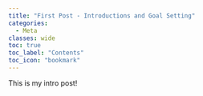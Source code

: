 ```yaml
---
title: "First Post - Introductions and Goal Setting"
categories:
  - Meta
classes: wide
toc: true
toc_label: "Contents"
toc_icon: "bookmark"
---
```


This is my intro post!